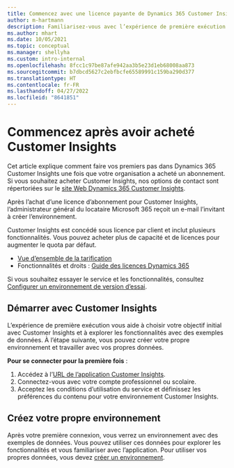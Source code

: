 ```yaml
---
title: Commencez avec une licence payante de Dynamics 365 Customer Insights
author: m-hartmann
description: Familiarisez-vous avec l’expérience de première exécution de Dynamics 365 Customer Insights et explorez ses fonctionnalités.
ms.author: mhart
ms.date: 10/05/2021
ms.topic: conceptual
ms.manager: shellyha
ms.custom: intro-internal
ms.openlocfilehash: 8fcc1c97be87afe942aa3b5e23d1eb68008aa873
ms.sourcegitcommit: b7dbcd5627c2ebfbcfe65589991c159ba290d377
ms.translationtype: HT
ms.contentlocale: fr-FR
ms.lasthandoff: 04/27/2022
ms.locfileid: "8641851"
---
```

# <a name="get-started-after-purchasing-customer-insights"></a>Commencez après avoir acheté Customer Insights

Cet article explique comment faire vos premiers pas dans Dynamics 365 Customer Insights une fois que votre organisation a acheté un abonnement. Si vous souhaitez acheter Customer Insights, nos options de contact sont répertoriées sur le [site Web Dynamics 365 Customer Insights](https://dynamics.microsoft.com/ai/customer-insights/). 

Après l’achat d’une licence d’abonnement pour Customer Insights, l’administrateur général du locataire Microsoft 365 reçoit un e-mail l’invitant à créer l’environnement. 

Customer Insights est concédé sous licence par client et inclut plusieurs fonctionnalités. Vous pouvez acheter plus de capacité et de licences pour augmenter le quota par défaut. 
- [Vue d’ensemble de la tarification](https://dynamics.microsoft.com/ai/customer-insights/pricing/)
- Fonctionnalités et droits : [Guide des licences Dynamics 365](https://go.microsoft.com/fwlink/?LinkId=866544)

Si vous souhaitez essayer le service et les fonctionnalités, consultez [Configurer un environnement de version d’essai](trial-signup.md).

## <a name="start-with-customer-insights"></a>Démarrer avec Customer Insights

L’expérience de première exécution vous aide à choisir votre objectif initial avec Customer Insights et à explorer les fonctionnalités avec des exemples de données. À l’étape suivante, vous pouvez créer votre propre environnement et travailler avec vos propres données.

**Pour se connecter pour la première fois** :

1. Accédez à l’[URL de l’application Customer Insights](https://home.ci.ai.dynamics.com).
1. Connectez-vous avec votre compte professionnel ou scolaire. 
1. Acceptez les conditions d’utilisation du service et définissez les préférences du contenu pour votre environnement Customer Insights.

## <a name="create-your-own-environment"></a>Créez votre propre environnement

Après votre première connexion, vous verrez un environnement avec des exemples de données. Vous pouvez utiliser ces données pour explorer les fonctionnalités et vous familiariser avec l’application. Pour utiliser vos propres données, vous devez [créer un environnement](create-environment.md).